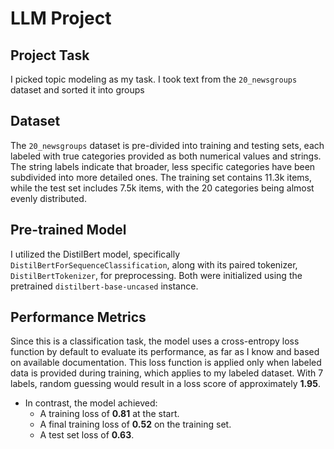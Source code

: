 # LLM Project

## Project Task
I picked topic modeling as my task. I took text from the `20_newsgroups` dataset and sorted it into groups

## Dataset
The `20_newsgroups` dataset is pre-divided into training and testing sets, each labeled with true categories provided as both numerical values and strings. The string labels indicate that broader, less specific categories have been subdivided into more detailed ones. The training set contains 11.3k items, while the test set includes 7.5k items, with the 20 categories being almost evenly distributed.

## Pre-trained Model
I utilized the DistilBert model, specifically `DistilBertForSequenceClassification`, along with its paired tokenizer, `DistilBertTokenizer`, for preprocessing. Both were initialized using the pretrained `distilbert-base-uncased` instance.

## Performance Metrics
Since this is a classification task, the model uses a cross-entropy loss function by default to evaluate its performance, as far as I know and based on available documentation. This loss function is applied only when labeled data is provided during training, which applies to my labeled dataset. With 7 labels, random guessing would result in a loss score of approximately **1.95**.  

- In contrast, the model achieved:  
  - A training loss of **0.81** at the start.  
  - A final training loss of **0.52** on the training set.  
  - A test set loss of **0.63**.  


